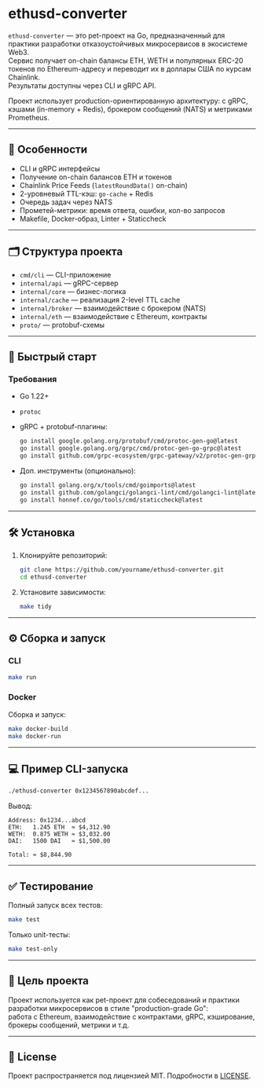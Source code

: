 # ethusd-converter

`ethusd-converter` — это pet-проект на Go, предназначенный для практики разработки отказоустойчивых микросервисов в экосистеме Web3.  
Сервис получает on-chain балансы ETH, WETH и популярных ERC-20 токенов по Ethereum-адресу и переводит их в доллары США по курсам Chainlink.  
Результаты доступны через CLI и gRPC API.

Проект использует production-ориентированную архитектуру: с gRPC, кэшами (in-memory + Redis), брокером сообщений (NATS) и метриками Prometheus.

---

## 📌 Особенности

- CLI и gRPC интерфейсы
- Получение on-chain балансов ETH и токенов
- Chainlink Price Feeds (`latestRoundData()` on-chain)
- 2-уровневый TTL-кэш: `go-cache` + Redis
- Очередь задач через NATS
- Прометей-метрики: время ответа, ошибки, кол-во запросов
- Makefile, Docker-образ, Linter + Staticcheck

---

## 🗂 Структура проекта

- `cmd/cli` — CLI-приложение
- `internal/api` — gRPC-сервер
- `internal/core` — бизнес-логика
- `internal/cache` — реализация 2-level TTL cache
- `internal/broker` — взаимодействие с брокером (NATS)
- `internal/eth` — взаимодействие с Ethereum, контракты
- `proto/` — protobuf-схемы

---

## 🚀 Быстрый старт

### Требования

- Go 1.22+
- `protoc`
- gRPC + protobuf-плагины:
  ```bash
  go install google.golang.org/protobuf/cmd/protoc-gen-go@latest
  go install google.golang.org/grpc/cmd/protoc-gen-go-grpc@latest
  go install github.com/grpc-ecosystem/grpc-gateway/v2/protoc-gen-grpc-gateway@latest
  ```

- Доп. инструменты (опционально):
  ```bash
  go install golang.org/x/tools/cmd/goimports@latest
  go install github.com/golangci/golangci-lint/cmd/golangci-lint@latest
  go install honnef.co/go/tools/cmd/staticcheck@latest
  ```

---

## 🛠 Установка

1. Клонируйте репозиторий:

   ```bash
   git clone https://github.com/yourname/ethusd-converter.git
   cd ethusd-converter
   ```

2. Установите зависимости:

   ```bash
   make tidy
   ```

---

## ⚙️ Сборка и запуск

### CLI

```bash
make run
```

### Docker

Сборка и запуск:

```bash
make docker-build
make docker-run
```

---

## 💻 Пример CLI-запуска

```bash
./ethusd-converter 0x1234567890abcdef...
```

Вывод:
```
Address: 0x1234...abcd
ETH:   1.245 ETH  ≈ $4,312.90
WETH:  0.875 WETH ≈ $3,032.00
DAI:   1500 DAI   ≈ $1,500.00

Total: ≈ $8,844.90
```

---

## ✅ Тестирование

Полный запуск всех тестов:

```bash
make test
```

Только unit-тесты:

```bash
make test-only
```

---

## 🎯 Цель проекта

Проект используется как pet-проект для собеседований и практики разработки микросервисов в стиле "production-grade Go":  
работа с Ethereum, взаимодействие с контрактами, gRPC, кэширование, брокеры сообщений, метрики и т.д.

---

## 📄 License

Проект распространяется под лицензией MIT. Подробности в [LICENSE](LICENSE).
